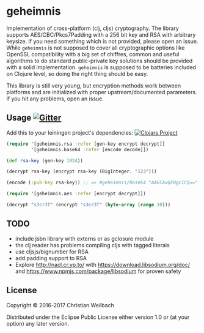 # geheimnis

Implementation of cross-platform (clj, cljs) cryptography. The library supports
AES/CBC/Pkcs7Padding with a 256 bit key and RSA with arbitrary keysize. If you
need something which is not provided, please open an issue. While `geheimnis` is
not supposed to cover all cryptographic options like OpenSSL compatibility with
a big set of chiffres, common and useful algorithms to do standard
public-private key solutions should be provided with a solid implementation.
`geheimnis` is supposed to be batteries included on Clojure level, so doing the
right thing should be easy.

This library is still very young, but encryption methods work between
platforms and are initialized with proper upstream/documented
parameters. If you hit any problems, open an issue.

## Usage <a href="https://gitter.im/replikativ/replikativ?utm_source=badge&amp;utm_medium=badge&amp;utm_campaign=pr-badge&amp;utm_content=badge"><img src="https://camo.githubusercontent.com/da2edb525cde1455a622c58c0effc3a90b9a181c/68747470733a2f2f6261646765732e6769747465722e696d2f4a6f696e253230436861742e737667" alt="Gitter" data-canonical-src="https://badges.gitter.im/Join%20Chat.svg" style="max-width:100%;"></a>

Add this to your leiningen project's dependencies:
[![Clojars Project](http://clojars.org/io.replikativ/geheimnis/latest-version.svg)](http://clojars.org/io.replikativ/geheimnis)


~~~clojure
(require '[geheimnis.rsa :refer [gen-key encrypt decrypt]]
         '[geheimnis.base64 :refer [encode decode]])

(def rsa-key (gen-key 1024))

(decrypt rsa-key (encrypt rsa-key (BigInteger. "123")))

(encode (:pub-key rsa-key)) ;; => #geheimnis/Base64 "AAECAwQFBgcICQ=="
~~~

~~~clojure
(require '[geheimnis.aes :refer [encrypt decrypt]])

(decrypt "s3cr3T" (encrypt "s3cr3T" (byte-array (range 10)))
~~~

## TODO
- include jsbn library with externs or as gclosure module
- the clj reader has problems compiling cljs with tagged literals
- use cljsjs/bignumber for RSA
- add padding support to RSA
- Explore http://nacl.cr.yp.to/ with https://download.libsodium.org/doc/ and https://www.npmjs.com/package/libsodium for proven safety


## License

Copyright © 2016-2017 Christian Weilbach

Distributed under the Eclipse Public License either version 1.0 or (at
your option) any later version.
